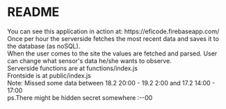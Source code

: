 <h1>README</h1>
You can see this application in action at:
https://eficode.firebaseapp.com/
Once per hour the serverside fetches the most recent data and saves it to the database (as noSQL).
<br>
When the user comes to the site the values are fetched and parsed.
User can change what sensor's data he/she wants to observe.
<br>
Serverside functions are at functions/index.js
<br>
Frontside is at public/index.js
<br>
Note: Missed some data between 18.2 20:00 - 19.2 2:00 and 17.2 14:00 - 17:00
<br>
ps.There might be hidden secret somewhere :--00
